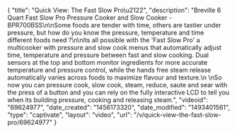 {
    "title": "Quick View: The Fast Slow Pro\u2122",
    "description": "Breville 6 Quart Fast Slow Pro Pressure Cooker and Slow Cooker - BPR700BSS\n\nSome foods are tender with time, others are tastier under pressure, but how do you know the pressure, temperature and time different foods need ?\n\nIts all possible with the 'Fast Slow Pro' a multicooker with pressure and slow cook menus that automatically adjust time, temperature and pressure between fast and slow cooking. Dual sensors at the top and bottom monitor ingredients for more accurate temperature and pressure control, while the hands free steam release automatically varies across foods to maximize flavour and texture.\n \nSo now you can pressure cook, slow cook, steam, reduce, saute and sear with the press of a button and you can rely on the fully interactive LCD to tell you when its building pressure, cooking and releasing steam.",
    "videoid": "69624977",
    "date_created": "1456173320",
    "date_modified": "1493401561",
    "type": "captivate",
    "layout": "video",
    "url": "\/v\/quick-view-the-fast-slow-pro\/69624977"
}